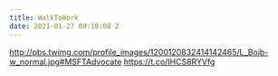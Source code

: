 ```yaml
---
title: WalkToWork
date: 2021-01-27 09:10:08 Z
---
```


 http://pbs.twimg.com/profile_images/1200120832414142465/L_Bojb-w_normal.jpg#MSFTAdvocate https://t.co/IHCS8RYVfg